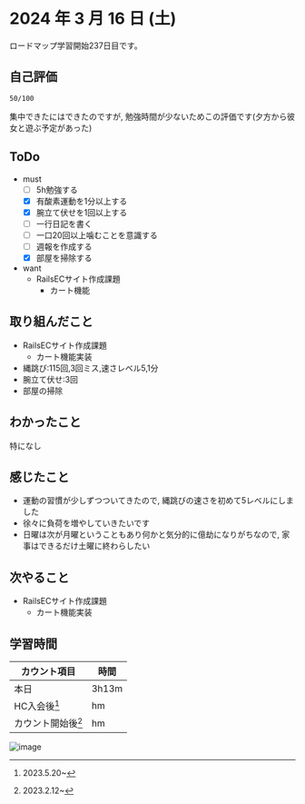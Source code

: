 # 2024 年 3 月 16 日 (土)
ロードマップ学習開始237日目です。

## 自己評価
```
50/100
```
集中できたにはできたのですが, 勉強時間が少ないためこの評価です(夕方から彼女と遊ぶ予定があった)

## ToDo
- must
  - [ ] 5h勉強する
  - [x] 有酸素運動を1分以上する
  - [x] 腕立て伏せを1回以上する
  - [ ] 一行日記を書く
  - [ ] 一口20回以上噛むことを意識する
  - [ ] 週報を作成する
  - [x] 部屋を掃除する
- want
  - RailsECサイト作成課題
    - カート機能

## 取り組んだこと
- RailsECサイト作成課題
  - カート機能実装
- 縄跳び:115回,3回ミス,速さレベル5,1分
- 腕立て伏せ:3回
- 部屋の掃除

## わかったこと
特になし

## 感じたこと
- 運動の習慣が少しずつついてきたので, 縄跳びの速さを初めて5レベルにしました
- 徐々に負荷を増やしていきたいです
- 日曜は次が月曜ということもあり何かと気分的に億劫になりがちなので, 家事はできるだけ土曜に終わらしたい

## 次やること
- RailsECサイト作成課題
  - カート機能実装

## 学習時間
|カウント項目|時間|
|----|----|
|本日 |3h13m|
|HC入会後[^1]|hm|
|カウント開始後[^2]|hm|

[^1]: 2023.5.20~
[^2]: 2023.2.12~

![image](https://github.com/nil-ramuda/daily_report/assets/94735931/5b15fc3e-1799-4178-b9a6-011d31aef862)

